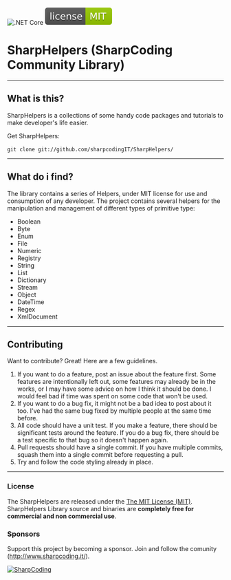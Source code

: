 ![.NET Core](https://github.com/sharpcode-it/SharpHelpers/workflows/.NET%20Core/badge.svg?branch=master)
[![Github license](mit.svg)](https://github.com/sharpcode-it/SharpHelpers/blob/master/LICENSE)

# SharpHelpers (SharpCoding Community Library)
--------------------------------------
## What is this?

SharpHelpers is a collections of some handy code packages and tutorials to make developer's life easier.

Get SharpHelpers:

	git clone git://github.com/sharpcodingIT/SharpHelpers/
	
--------------------------------------
## What do i find?

The library contains a series of Helpers, under MIT license for use and consumption of any developer.
The project contains several helpers for the manipulation and management of different types of primitive type:
- Boolean
- Byte
- Enum
- File
- Numeric
- Registry
- String
- List
- Dictionary
- Stream
- Object
- DateTime
- Regex
- XmlDocument
	
--------------------------------------
## Contributing

Want to contribute? Great! Here are a few guidelines.

1. If you want to do a feature, post an issue about the feature first. Some features are intentionally left out, some features may already be in the works, or I may have some advice on how I think it should be done. I would feel bad if time was spent on some code that won't be used.
2. If you want to do a bug fix, it might not be a bad idea to post about it too. I've had the same bug fixed by multiple people at the same time before.
3. All code should have a unit test. If you make a feature, there should be significant tests around the feature. If you do a bug fix, there should be a test specific to that bug so it doesn't happen again.
4. Pull requests should have a single commit. If you have multiple commits, squash them into a single commit before requesting a pull.
5. Try and follow the code styling already in place.
--------------------------------------
### License

 The SharpHelpers are released under the [The MIT License (MIT)](LICENSE).
 SharpHelpers Library source and binaries are **completely free for commercial and non commercial use**.

### Sponsors

Support this project by becoming a sponsor. 
Join and follow the comunity (http://www.sharpcoding.it/).

[![SharpCoding](https://www.SharpCoding.it/SharpCoding.Theme/img/core-img/logo.png)](http://www.sharpcoding.it/)
